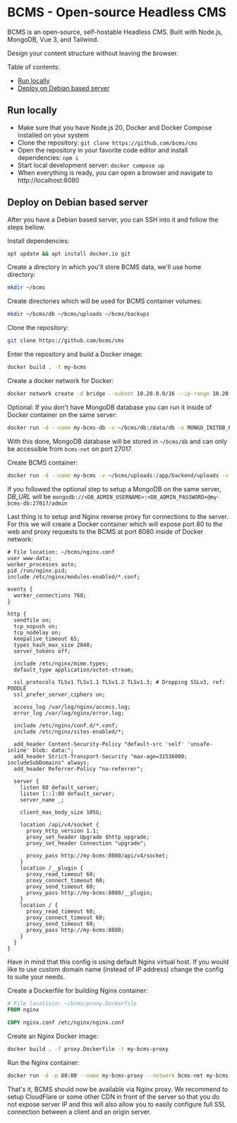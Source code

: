 # BCMS - Open-source Headless CMS

BCMS is an open-source, self-hostable Headless CMS. Built with Node.js, MongoDB, Vue 3, and Tailwind.

Design your content structure without leaving the browser.

Table of contents:

-   [Run locally](#run-locally)
-   [Deploy on Debian based server](#deploy-on-debian-based-server)

## Run locally

-   Make sure that you have Node.js 20, Docker and Docker Compose installed on your system
-   Clone the repository: `git clone https://github.com/bcms/cms`
-   Open the repository in your favorite code editor and install dependencies: `npm i`
-   Start local development server: `docker compose up`
-   When everything is ready, you can open a browser and navigate to http://localhost:8080

## Deploy on Debian based server

After you have a Debian based server, you can SSH into it and follow the steps
bellow.

Install dependencies:

```bash
apt update && apt install docker.io git
```

Create a directory in which you'll store BCMS data, we'll use home directory:

```bash
mkdir ~/bcms
```

Create directories which will be used for BCMS container volumes:

```bash
mkdir ~/bcms/db ~/bcms/uploads ~/bcms/backups
```

Clone the repository:

```bash
git clone https://github.com/bcms/cms
```

Enter the repository and build a Docker image:

```bash
docker build . -t my-bcms
```

Create a docker network for Docker:

```bash
docker network create -d bridge --subnet 10.20.0.0/16 --ip-range 10.20.30.0/24 --gateway 10.20.30.1 bcms-net
```

Optional: If you don't have MongoDB database you can run it inside of Docker
container on the same server:

```bash
docker run -d --name my-bcms-db -v ~/bcms/db:/data/db -e MONGO_INITDB_ROOT_USERNAME=<DB_ADMIN_USERNAME> -e MONGO_INITDB_ROOT_PASSWORD=<DB_ADMIN_PASSWORD> --network bcms-net mongo:7
```

With this done, MongoDB database will be stored in `~/bcms/db` and can only be
accessible from `bcms-net` on port 27017.

Create BCMS container:

```bash
docker run -d --name my-bcms -v ~/bcms/uploads:/app/backend/uploads -v ~/bcms/backups:/app/backend/backups -e "DB_URL=<MONGODB_CONNECTION_URL>" --network bcms-net my-bcms
```

If you followed the optional step to setup a MongoDB on the same server, _DB_URL_ will be `mongodb://<DB_ADMIN_USERNAME>:<DB_ADMIN_PASSWORD>@my-bcms-db:27017/admin`

Last thing is to setup and Nginx reverse proxy for connections to the server.
For this we will create a Docker container which will expose port 80 to the web
and proxy requests to the BCMS at port 8080 inside of Docker network:

```nginx configuration
# File location: ~/bcms/nginx.conf
user www-data;
worker_processes auto;
pid /run/nginx.pid;
include /etc/nginx/modules-enabled/*.conf;

events {
  worker_connections 768;
}

http {
  sendfile on;
  tcp_nopush on;
  tcp_nodelay on;
  keepalive_timeout 65;
  types_hash_max_size 2048;
  server_tokens off;

  include /etc/nginx/mime.types;
  default_type application/octet-stream;

  ssl_protocols TLSv1 TLSv1.1 TLSv1.2 TLSv1.3; # Dropping SSLv3, ref: POODLE
  ssl_prefer_server_ciphers on;

  access_log /var/log/nginx/access.log;
  error_log /var/log/nginx/error.log;

  include /etc/nginx/conf.d/*.conf;
  include /etc/nginx/sites-enabled/*;

  add_header Content-Security-Policy "default-src 'self' 'unsafe-inline' blob: data:";
  add_header Strict-Transport-Security "max-age=31536000; includeSubDomains" always;
  add_header Referrer-Policy "no-referrer";

  server {
    listen 80 default_server;
    listen [::]:80 default_server;
    server_name _;

    client_max_body_size 105G;

    location /api/v4/socket {
      proxy_http_version 1.1;
      proxy_set_header Upgrade $http_upgrade;
      proxy_set_header Connection "upgrade";

      proxy_pass http://my-bcms:8080/api/v4/socket;
    }
    location /__plugin {
      proxy_read_timeout 60;
      proxy_connect_timeout 60;
      proxy_send_timeout 60;
      proxy_pass http://my-bcms:8080/__plugin;
    }
    location / {
      proxy_read_timeout 60;
      proxy_connect_timeout 60;
      proxy_send_timeout 60;
      proxy_pass http://my-bcms:8080;
    }
  }
}
```

Have in mind that this config is using default Nginx virtual host. If you
would like to use custom domain name (instead of IP address) change the config
to suite your needs.

Create a Dockerfile for building Nginx container:

```Dockerfile
# File locatioin: ~/bcms/proxy.Dockerfile
FROM nginx

COPY nginx.conf /etc/nginx/nginx.conf
```

Create an Nginx Docker image:

```bash
docker build . -f proxy.Dockerfile -t my-bcms-proxy
```

Run the Nginx container:

```bash
docker run -d -p 80:80 --name my-bcms-proxy --network bcms-net my-bcms-proxy
```

That's it, BCMS should now be available via Nginx proxy. We recommend to setup
CloudFlare or some other CDN in front of the server so that you do not expose
server IP and this will also allow you to easily configure full SSL connection
between a client and an origin server.
